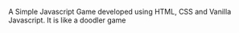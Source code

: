 A Simple Javascript Game developed using HTML, CSS and Vanilla Javascript. It is like a doodler game
